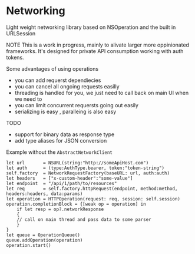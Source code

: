 # Networking
Light weight networking library based on NSOperation and the built in URLSession

NOTE
This is a work in progress, mainly to alivate larger more oppinionated frameworks. 
It's designed for private API consumption working with auth tokens. 

Some advantages of using operations 
- you can add requerst dependiecies 
- you can cancel all ongoing requests easilly 
- threading is handled for you, we just need to call back on main UI when we need to
- you can limit concurrent requersts going out easily 
- serializing is easy , paralleing is also easy

TODO 
- support for binary data as response type
- add type aliases for JSON conversion 

Example without the ```AbstractNetworkClient```
```
let url       = NSURL(string:"http://someApiHost.com")
let auth      = (type:AuthType.bearer, token:"token-string")
self.factory  = NetworkRequestFactory(baseURL: url, auth:auth)
let headers   = ["x-custom-header":"some-value"]
let endpoint  = "/api/1/path/to/resources"
let req       = self.factory.httpRequest(endpoint, method:method, headers:headers, data:params)
let operation = HTTPOperation(request: req, session: self.session)
operation.completionBlock = {[weak op = operation] in
    if let resp = op?.networkResponse
    {
    // call on main thread and pass data to some parser
    }
}
let queue = OperationQueue()
queue.addOperation(operation)
operation.start()
```
